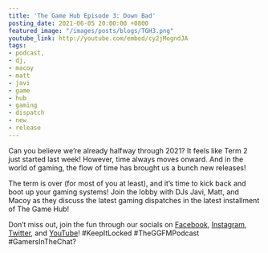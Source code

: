 ```yaml
---
title: 'The Game Hub Episode 3: Down Bad'
posting_date: 2021-06-05 20:00:00 +0800
featured_image: "/images/posts/blogs/TGH3.png"
youtube_link: http://youtube.com/embed/cy2jMogndJA
tags:
- podcast,
- dj,
- macoy
- matt
- javi
- game
- hub
- gaming
- dispatch
- new
- release
---
```


Can you believe we’re already halfway through 2021? It feels like Term 2 just started last week! However, time always moves onward. And in the world of gaming, the flow of time has brought us a bunch new releases!

The term is over (for most of you at least), and it’s time to kick back and boot up your gaming systems! Join the lobby with DJs Javi, Matt, and Macoy as they discuss the latest gaming dispatches in the latest installment of The Game Hub!

Don’t miss out, join the fun through our socials on [Facebook](https://www.facebook.com/GreenGiantFM), [Instagram](https://www.instagram.com/GreenGiant.FM), [Twitter](https://www.twitter.com/GreenGiantFM), and [YouTube](https://www.youtube.com/channel/UCiaJxWkXYKW7L5kQDBvlrgg)! 
#KeepItLocked #TheGGFMPodcast #GamersInTheChat?